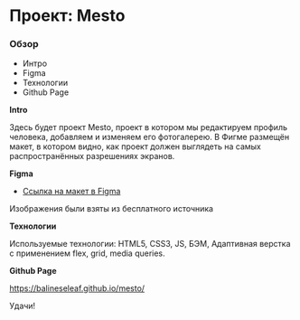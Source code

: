 # Проект: Mesto

### Обзор

- Интро
- Figma
- Технологии
- Github Page

**Intro**

Здесь будет проект Mesto, проект в котором мы редактируем профиль человека, добавляем и изменяем его фотогалерею. В Фигме размещён макет, в котором видно, как проект должен выглядеть на самых распространённых разрешениях экранов.

**Figma**

- [Ссылка на макет в Figma](https://www.figma.com/file/2cn9N9jSkmxD84oJik7xL7/JavaScript.-Sprint-4?node-id=0-1&t=Xso3kV49pfoWMhMY-0)

Изображения были взяты из бесплатного источника

**Технологии**

Используемые технологии: HTML5, CSS3, JS, БЭМ, Адаптивная верстка с применением flex, grid, media queries.

**Github Page**

https://balineseleaf.github.io/mesto/

Удачи!
